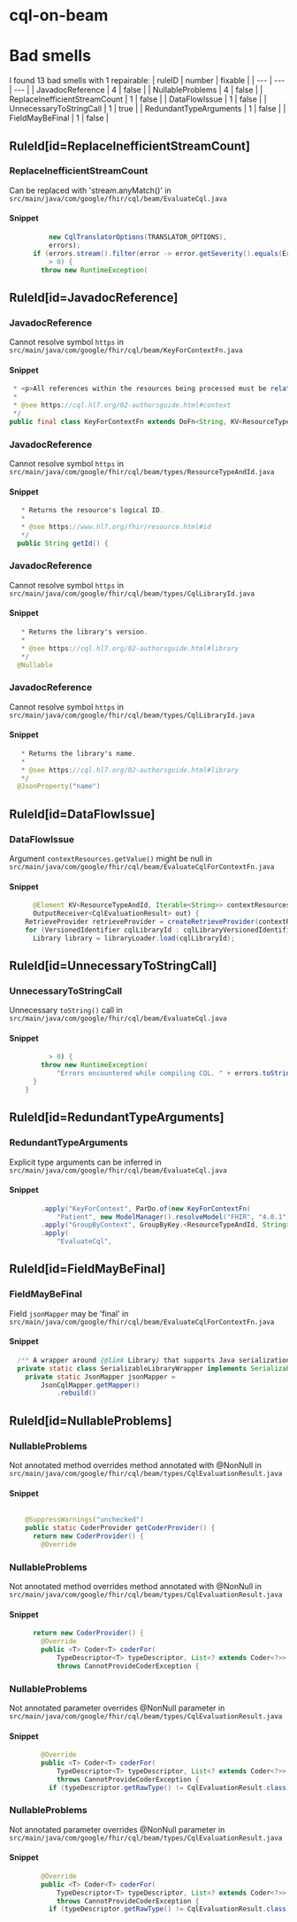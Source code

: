 # cql-on-beam 
 
# Bad smells
I found 13 bad smells with 1 repairable:
| ruleID | number | fixable |
| --- | --- | --- |
| JavadocReference | 4 | false |
| NullableProblems | 4 | false |
| ReplaceInefficientStreamCount | 1 | false |
| DataFlowIssue | 1 | false |
| UnnecessaryToStringCall | 1 | true |
| RedundantTypeArguments | 1 | false |
| FieldMayBeFinal | 1 | false |
## RuleId[id=ReplaceInefficientStreamCount]
### ReplaceInefficientStreamCount
Can be replaced with 'stream.anyMatch()'
in `src/main/java/com/google/fhir/cql/beam/EvaluateCql.java`
#### Snippet
```java
          new CqlTranslatorOptions(TRANSLATOR_OPTIONS),
          errors);
      if (errors.stream().filter(error -> error.getSeverity().equals(ErrorSeverity.Error)).count()
          > 0) {
        throw new RuntimeException(
```

## RuleId[id=JavadocReference]
### JavadocReference
Cannot resolve symbol `https`
in `src/main/java/com/google/fhir/cql/beam/KeyForContextFn.java`
#### Snippet
```java
 * <p>All references within the resources being processed must be relative (i.e., "Patient/123").
 *
 * @see https://cql.hl7.org/02-authorsguide.html#context
 */
public final class KeyForContextFn extends DoFn<String, KV<ResourceTypeAndId, String>> {
```

### JavadocReference
Cannot resolve symbol `https`
in `src/main/java/com/google/fhir/cql/beam/types/ResourceTypeAndId.java`
#### Snippet
```java
   * Returns the resource's logical ID.
   *
   * @see https://www.hl7.org/fhir/resource.html#id
   */
  public String getId() {
```

### JavadocReference
Cannot resolve symbol `https`
in `src/main/java/com/google/fhir/cql/beam/types/CqlLibraryId.java`
#### Snippet
```java
   * Returns the library's version.
   *
   * @see https://cql.hl7.org/02-authorsguide.html#library
   */
  @Nullable
```

### JavadocReference
Cannot resolve symbol `https`
in `src/main/java/com/google/fhir/cql/beam/types/CqlLibraryId.java`
#### Snippet
```java
   * Returns the library's name.
   *
   * @see https://cql.hl7.org/02-authorsguide.html#library
   */
  @JsonProperty("name")
```

## RuleId[id=DataFlowIssue]
### DataFlowIssue
Argument `contextResources.getValue()` might be null
in `src/main/java/com/google/fhir/cql/beam/EvaluateCqlForContextFn.java`
#### Snippet
```java
      @Element KV<ResourceTypeAndId, Iterable<String>> contextResources,
      OutputReceiver<CqlEvaluationResult> out) {
    RetrieveProvider retrieveProvider = createRetrieveProvider(contextResources.getValue());
    for (VersionedIdentifier cqlLibraryId : cqlLibraryVersionedIdentifiers) {
      Library library = libraryLoader.load(cqlLibraryId);
```

## RuleId[id=UnnecessaryToStringCall]
### UnnecessaryToStringCall
Unnecessary `toString()` call
in `src/main/java/com/google/fhir/cql/beam/EvaluateCql.java`
#### Snippet
```java
          > 0) {
        throw new RuntimeException(
            "Errors encountered while compiling CQL. " + errors.toString());
      }
    }
```

## RuleId[id=RedundantTypeArguments]
### RedundantTypeArguments
Explicit type arguments can be inferred
in `src/main/java/com/google/fhir/cql/beam/EvaluateCql.java`
#### Snippet
```java
        .apply("KeyForContext", ParDo.of(new KeyForContextFn(
            "Patient", new ModelManager().resolveModel("FHIR", "4.0.1").getModelInfo())))
        .apply("GroupByContext", GroupByKey.<ResourceTypeAndId, String>create())
        .apply(
            "EvaluateCql",
```

## RuleId[id=FieldMayBeFinal]
### FieldMayBeFinal
Field `jsonMapper` may be 'final'
in `src/main/java/com/google/fhir/cql/beam/EvaluateCqlForContextFn.java`
#### Snippet
```java
  /** A wrapper around {@link Library} that supports Java serialization. */
  private static class SerializableLibraryWrapper implements Serializable {
    private static JsonMapper jsonMapper =
        JsonCqlMapper.getMapper()
            .rebuild()
```

## RuleId[id=NullableProblems]
### NullableProblems
Not annotated method overrides method annotated with @NonNull
in `src/main/java/com/google/fhir/cql/beam/types/CqlEvaluationResult.java`
#### Snippet
```java

    @SuppressWarnings("unchecked")
    public static CoderProvider getCoderProvider() {
      return new CoderProvider() {
        @Override
```

### NullableProblems
Not annotated method overrides method annotated with @NonNull
in `src/main/java/com/google/fhir/cql/beam/types/CqlEvaluationResult.java`
#### Snippet
```java
      return new CoderProvider() {
        @Override
        public <T> Coder<T> coderFor(
            TypeDescriptor<T> typeDescriptor, List<? extends Coder<?>> componentCoders)
            throws CannotProvideCoderException {
```

### NullableProblems
Not annotated parameter overrides @NonNull parameter
in `src/main/java/com/google/fhir/cql/beam/types/CqlEvaluationResult.java`
#### Snippet
```java
        @Override
        public <T> Coder<T> coderFor(
            TypeDescriptor<T> typeDescriptor, List<? extends Coder<?>> componentCoders)
            throws CannotProvideCoderException {
          if (typeDescriptor.getRawType() != CqlEvaluationResult.class) {
```

### NullableProblems
Not annotated parameter overrides @NonNull parameter
in `src/main/java/com/google/fhir/cql/beam/types/CqlEvaluationResult.java`
#### Snippet
```java
        @Override
        public <T> Coder<T> coderFor(
            TypeDescriptor<T> typeDescriptor, List<? extends Coder<?>> componentCoders)
            throws CannotProvideCoderException {
          if (typeDescriptor.getRawType() != CqlEvaluationResult.class) {
```


